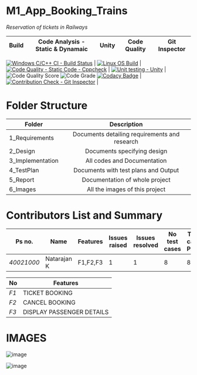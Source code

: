 # M1_App_Booking_Trains

*Reservation of tickets in Railways*

| Build | Code Analysis - Static & Dynamaic | Unity | Code Quality | Git Inspector |
|---|---|---|---|---|
[![Windows C/C++ CI - Build Status](https://github.com/natrajsk007/M1_App_Booking_Trains/actions/workflows/windows.yml/badge.svg)](https://github.com/natrajsk007/M1_App_Booking_Trains/actions/workflows/windows.yml)
| [![Linux OS Build](https://github.com/natrajsk007/M1_App_Booking_Trains/actions/workflows/Linux.yml/badge.svg)](https://github.com/natrajsk007/M1_App_Booking_Trains/actions/workflows/Linux.yml) | [![Code Quality - Static Code - Cppcheck](https://github.com/natrajsk007/M1_App_Booking_Trains/actions/workflows/cppcheck.yml/badge.svg)](https://github.com/natrajsk007/M1_App_Booking_Trains/actions/workflows/cppcheck.yml) | [![Unit testing - Unity](https://github.com/natrajsk007/M1_App_Booking_Trains/actions/workflows/unity.yml/badge.svg)](https://github.com/natrajsk007/M1_App_Booking_Trains/actions/workflows/unity.yml) | ![Code Quality Score](https://api.codiga.io/project/29805/score/svg) ![Code Grade](https://api.codiga.io/project/29805/status/svg) [![Codacy Badge](https://app.codacy.com/project/badge/Grade/64062f40fcd344b2af90a97dbfe2653d)](https://www.codacy.com/gh/natrajsk007/M1_App_Booking_Trains/dashboard?utm_source=github.com&amp;utm_medium=referral&amp;utm_content=natrajsk007/M1_App_Booking_Trains&amp;utm_campaign=Badge_Grade) | [![Contribution Check - Git Inspector](https://github.com/natrajsk007/M1_App_Booking_Trains/actions/workflows/gitinspector.yml/badge.svg)](https://github.com/natrajsk007/M1_App_Booking_Trains/actions/workflows/gitinspector.yml) |

# Folder Structure
| Folder   |      Description     |  
|----------|:-------------:|
| 1_Requirements |  Documents detailing requirements and research |
| 2_Design |    Documents specifying design  | 
| 3_Implementation |   All codes and Documentation  |
| 4_TestPlan |  Documents with test plans and Output |
| 5_Report |    Documentation of whole project  | 
| 6_Images |    All the images of this project  |


# Contributors List and Summary
| Ps no. | Name | Features | Issues raised | Issues resolved | No test cases | Test case Pass |
| ---- | ---- | ---- | ---- | ---- | ---- | ---- |
| *40021000* | Natarajan K | F1,F2,F3 | 1 | 1 | 8 | 8 |

| No | Features |
| ---- | ---- |
| *F1* | TICKET BOOKING |
| *F2* | CANCEL BOOKING | 
| *F3* | DISPLAY PASSENGER DETAILS |




# IMAGES





![image](https://user-images.githubusercontent.com/94169022/143197928-b827589e-b98a-4b89-83b8-fa4a9e8e9285.png)





![image](https://user-images.githubusercontent.com/94169022/143198162-5a3f0140-4b52-43fa-a777-ebee77981e38.png)

